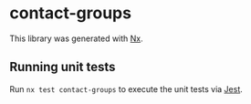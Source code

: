 # contact-groups

This library was generated with [Nx](https://nx.dev).

## Running unit tests

Run `nx test contact-groups` to execute the unit tests via [Jest](https://jestjs.io).
